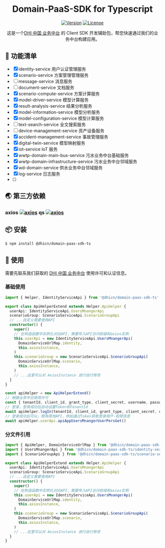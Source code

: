 <h1 align="center"> Domain-PaaS-SDK for Typescript </h1>
<div align="center">

[![Version](https://badgen.net/npm/v/@dhicn/domain-paas-sdk-ts)](https://npmjs.com/@dhicn/domain-paas-sdk-ts) [![License](https://badgen.net/github/license/DHICN/Domian-PaaS-SDK-TS)](https://github.com/DHICN/Domian-PaaS-SDK-TS/blob/main/LICENSE)

这是一个[DHI 中国 业务中台](https://online-products.dhichina.cn/) 的 Client SDK 开发辅助包，帮您快速通过我们的业务中台构建应用。

</div>

## 🔆 功能清单

- [x] identity-service 用户认证管理服务
- [x] scenario-service 方案管理管理服务
- [ ] message-service 消息服务
- [ ] document-service 文档服务
- [x] scenario-compute-service 方案计算服务
- [x] model-driver-service 模型计算服务
- [x] result-analysis-service 结果分析服务
- [x] model-information-service 模型分析服务
- [x] model-configuration-service 模型计算服务
- [ ] text-search-service 全文搜索服务
- [ ] device-management-service 资产设备服务
- [x] accident-management-service 事故管理服务
- [x] digital-twin-service 模型映射服务
- [x] iot-service IoT 服务
- [x] wwtp-domain-main-bus-service 污水业务中台基础服务
- [x] wwtp-domain-infrastructure-service 污水业务中台邻域服务
- [x] wd-domain-service 供水业务中台邻域服务
- [x] log-service 日志服务
- [ ] 
## 🌏 第三方依赖

### axios [![axios](https://badgen.net/npm/v/axios)](https://www.npmjs.com/package/axios) qs [![axios](https://badgen.net/npm/v/qs)](https://www.npmjs.com/package/qs)

## 📦 安装

```bash
$ npm install @dhicn/domain-paas-sdk-ts
```

## 🔨 使用

需要先联系我们获取的 [DHI 中国 业务中台](https://online-products.dhichina.cn/) 使用许可和认证信息。

### 基础使用

```ts apiHelper.ts 继承 Helper.ApiHelper ，添加需要使用的API
import { Helper, IdentityServiceApi } from '@dhicn/domain-paas-sdk-ts'

export class ApiHelperExtend extends Helper.ApiHelper {
  userApi: IdentityServiceApi.UsersMnangerApi
  scenarioGroup: ScenarioServiceApi.ScenarioGroupApi
  // ...自定义需要使用API
  constructor() {
    super()
    // 在构造函数中实例化对应API，需要传入API访问前缀和axios实例
    this.userApi = new IdentityServiceApi.UsersMnangerApi(
      DomainServiceUrlMap.identity,
      this.axiosInstance,
    )
    this.scenarioGroup = new ScenarioServiceApi.ScenarioGroupApi(
      DomainServiceUrlMap.scenario,
      this.axiosInstance,
    )
    // ...这里可以对 AxiosInstance 进行自行修改
  }
}
```

```ts main.ts
const apiHelper = new ApiHelperExtend()
// 根据业务中台使用许可
const { tenantId, client_id, grant_type, client_secret, username, password } = tokenParas
// 登录，登录成功后自动设置Token和TenantId
await apiHelper.logIn(tenantId, client_id, grant_type, client_secret, username, password)
// 登录成功后可以，使用其他API，例如通过Token获取登录用户-权限信息
await apiHelper.userApi.apiAppUsersMnangerUserPersGet()
```

### 分文件引用

```ts apiHelper.ts 继承 Helper.ApiHelper ，添加需要使用的API
import { ApiHelper, DomainServiceUrlMap } from '@dhicn/domain-paas-sdk-ts/sdk-helper'
import { UsersMnangerApi } from '@dhicn/domain-paas-sdk-ts/identity-service'
import { ScenarioGroupApi } from '@dhicn/domain-paas-sdk-ts/scenario-service'

export class ApiHelperExtend extends Helper.ApiHelper {
  userApi: IdentityServiceApi.UsersMnangerApi
  scenarioGroup: ScenarioServiceApi.ScenarioGroupApi
  // ...自定义需要使用API
  constructor() {
    super()
    // 在构造函数中实例化对应API，需要传入API访问前缀和axios实例
    this.userApi = new IdentityServiceApi.UsersMnangerApi(
      DomainServiceUrlMap.identity,
      this.axiosInstance,
    )
    this.scenarioGroup = new ScenarioServiceApi.ScenarioGroupApi(
      DomainServiceUrlMap.scenario,
      this.axiosInstance,
    )
    // ...这里可以对 AxiosInstance 进行自行修改
  }
}
```

